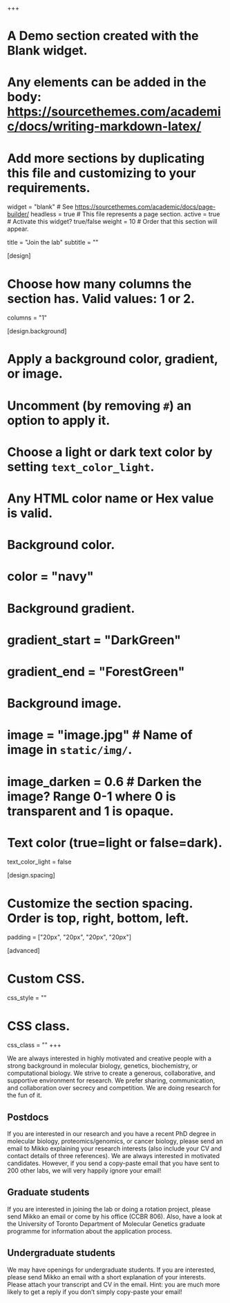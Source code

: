 +++
# A Demo section created with the Blank widget.
# Any elements can be added in the body: https://sourcethemes.com/academic/docs/writing-markdown-latex/
# Add more sections by duplicating this file and customizing to your requirements.

widget = "blank"  # See https://sourcethemes.com/academic/docs/page-builder/
headless = true  # This file represents a page section.
active = true  # Activate this widget? true/false
weight = 10  # Order that this section will appear.

title = "Join the lab"
subtitle = ""

[design]
  # Choose how many columns the section has. Valid values: 1 or 2.
  columns = "1"

[design.background]
  # Apply a background color, gradient, or image.
  #   Uncomment (by removing `#`) an option to apply it.
  #   Choose a light or dark text color by setting `text_color_light`.
  #   Any HTML color name or Hex value is valid.

  # Background color.
  # color = "navy"
  
  # Background gradient.
  # gradient_start = "DarkGreen"
  # gradient_end = "ForestGreen"
  
  # Background image.
  # image = "image.jpg"  # Name of image in `static/img/`.
  # image_darken = 0.6  # Darken the image? Range 0-1 where 0 is transparent and 1 is opaque.

  # Text color (true=light or false=dark).
  text_color_light = false

[design.spacing]
  # Customize the section spacing. Order is top, right, bottom, left.
  padding = ["20px", "20px", "20px", "20px"]

[advanced]
 # Custom CSS. 
 css_style = ""
 
 # CSS class.
 css_class = ""
+++

We are always interested in highly motivated and creative people with a strong background in molecular biology, genetics, biochemistry, or computational biology. We strive to create a generous, collaborative, and supportive environment for research. We prefer sharing, communication, and collaboration over secrecy and competition. We are doing research for the fun of it.

## Postdocs

If you are interested in our research and you have a recent PhD degree in molecular biology, proteomics/genomics, or cancer biology, please send an email to Mikko explaining your research interests (also include your CV and contact details of three references). We are always interested in motivated candidates. However, if you send a copy-paste email that you have sent to 200 other labs, we will very happily ignore your email!

## Graduate students

If you are interested in joining the lab or doing a rotation project, please send Mikko an email or come by his office (CCBR 806). Also, have a look at the University of Toronto Department of Molecular Genetics graduate programme for information about the application process.

## Undergraduate students

We may have openings for undergraduate students. If you are interested, please send Mikko an email with a short explanation of your interests. Please attach your transcript and CV in the email. Hint: you are much more likely to get a reply if you don’t simply copy-paste your email!